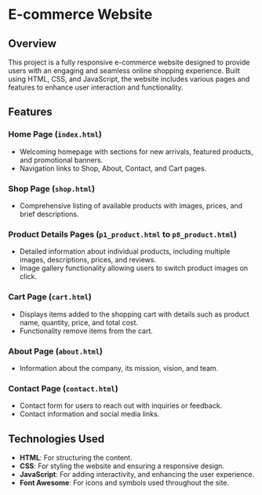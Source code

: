 # E-commerce Website

## Overview
This project is a fully responsive e-commerce website designed to provide users with an engaging and seamless online shopping experience. Built using HTML, CSS, and JavaScript, the website includes various pages and features to enhance user interaction and functionality.

## Features

### Home Page (`index.html`)
- Welcoming homepage with sections for new arrivals, featured products, and promotional banners.
- Navigation links to Shop, About, Contact, and Cart pages.

### Shop Page (`shop.html`)
- Comprehensive listing of available products with images, prices, and brief descriptions.


### Product Details Pages (`p1_product.html` to `p8_product.html`)
- Detailed information about individual products, including multiple images, descriptions, prices, and reviews.
- Image gallery functionality allowing users to switch product images on click.

### Cart Page (`cart.html`)
- Displays items added to the shopping cart with details such as product name, quantity, price, and total cost.
- Functionality remove items from the cart.

### About Page (`about.html`)
- Information about the company, its mission, vision, and team.

### Contact Page (`contact.html`)
- Contact form for users to reach out with inquiries or feedback.
- Contact information and social media links.

## Technologies Used
- **HTML**: For structuring the content.
- **CSS**: For styling the website and ensuring a responsive design.
- **JavaScript**: For adding interactivity, and enhancing the user experience.
- **Font Awesome**: For icons and symbols used throughout the site.

